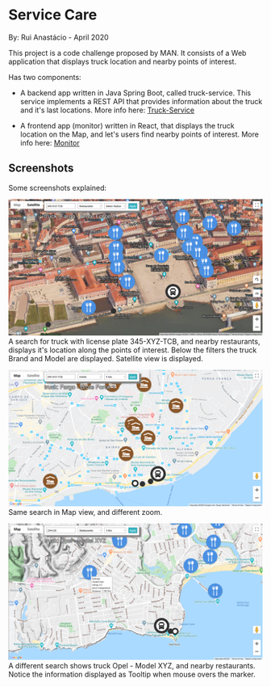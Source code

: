 # Service Care
By: Rui Anastácio - April 2020

This project is a code challenge proposed by MAN. It consists of a Web application that displays truck location and nearby points of interest.

Has two components:

- A backend app written in Java Spring Boot, called truck-service. This service implements a REST API that provides information about the
 truck and it's last locations. More info here: [Truck-Service](backend/truck-service)

- A frontend app (monitor) written in React, that displays the truck location on the Map, and let's users find nearby points of interest. 
More info here: [Monitor](frontend/monitor)

## Screenshots

Some screenshots explained:

![Screenshot-1](screenshots/Screenshot-1.png)
A search for truck with license plate 345-XYZ-TCB, and nearby restaurants, displays it's location along the points of interest. Below the filters the truck Brand  and Model are displayed. Satellite view is displayed.


![Screenshot-2](screenshots/Screenshot-2.png)
Same search in Map view, and different zoom.

![Screenshot-3](screenshots/Screenshot-3.png)
A different search shows truck Opel - Model XYZ, and nearby restaurants. Notice the information displayed as Tooltip when mouse overs the marker.
